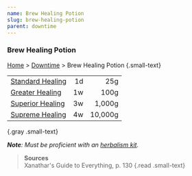 ```yaml
---
name: Brew Healing Potion
slug: brew-healing-potion
parent: downtime
---
```

### Brew Healing Potion
[Home](dm-operations-center) > [Downtime](downtime) > Brew Healing Potion {.small-text}

||||
|-|-:|-:|
| [Standard Healing](/item/healing-potion)          | 1d |     25g |
| [Greater Healing](/item/greater-healing-potion)   | 1w |    100g |
| [Superior Healing](/item/superior-healing-potion) | 3w |  1,000g |
| [Supreme Healing](/item/supreme-healing-potion)   | 4w | 10,000g |
{.gray .small-text}

***Note**: Must be proficient with an [herbalism kit](/item/herbalism-kit).*

> **Sources** <br/>
> Xanathar's Guide to Everything, p. 130
{.read .small-text}